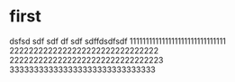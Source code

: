 # first


dsfsd
sdf
sdf
df
sdf
sdffdsdfsdf
111111111111111111111111111111
2222222222222222222222222222222
22222222222222222222222222222223
333333333333333333333333333333
